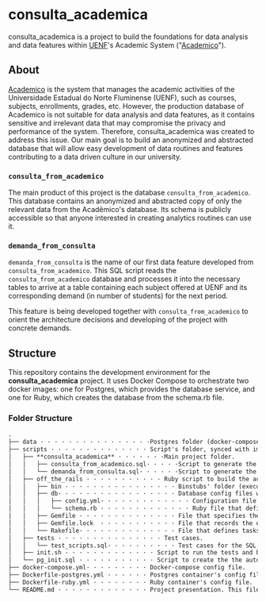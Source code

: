 # consulta_academica

consulta_academica is a project to build the foundations for data analysis and data features within [UENF][uenf_url]'s Academic System ("[Academico][academico_url]").

## About

[Academico][academico_url] is the system that manages the academic activities of the Universidade Estadual do Norte Fluminense (UENF), such as courses, subjects, enrollments, grades, etc. However, the production database of Academico is not suitable for data analysis and data features, as it contains sensitive and irrelevant data that may compromise the privacy and performance of the system. Therefore, consulta_academica was created to address this issue. Our main goal is to build an anonymized and abstracted database that will allow easy development of data routines and features contributing to a data driven culture in our university. 

### `consulta_from_academico`

The main product of this project is the database `consulta_from_academico`. This database contains an anonymized and abstracted copy of only the relevant data from the Acadêmico's database. Its schema is publicly accessible so that anyone interested in creating analytics routines can use it. 

### `demanda_from_consulta`

`demanda_from_consulta` is the name of our first data feature developed from `consulta_from_academico`. This SQL script reads the `consulta_from_academico` database and processes it into the necessary tables to arrive at a table containing each subject offered at UENF and its corresponding demand (in number of students) for the next period. 

This feature is being developed together with `consulta_from_academico` to orient the architecture decisions and developing of the project with concrete demands. 

## Structure 

This repository contains the development environment for the **consulta_academica** project. It uses Docker Compose to orchestrate two docker images: one for Postgres, which provides the database service, and one for Ruby, which creates the database from the schema.rb file.

### Folder Structure
```md
.
├── data · · · · · · · · · · · · · · · ·Postgres folder (docker-compose volume).
├── scripts · · · · · · · · · · · · · · Script's folder, synced with images (docker-compose volume).
│   ├── **consulta_academica** · · · · · · ·Main project folder. 
│   │   ├── consulta_from_academico.sql· · · · ·Script to generate the `consulta` database.  
│   │   └── demanda_from_consulta.sql· · · · · ·Script to generate the `demanda` schema views.
│   ├── off_the_rails · · · · · · · · · · · Ruby script to build the academico_db database and tables from `schema.rb`.
│   │   ├── bin · · · · · · · · · · · · · · · · Binstubs' folder (executables around Ruby gems).
│   │   ├── db· · · · · · · · · · · · · · · · · Database config files within the Ruby script. 
│   │   │   ├── config.yml· · · · · · · · · · · · · Configuration file for database settings and options.
│   │   │   └── schema.rb · · · · · · · · · · · · · Ruby file that defines the structure of the Academico's db tables and columns.
│   │   ├── Gemfile · · · · · · · · · · · · · · File that specifies the gem dependencies for the project.
│   │   ├── Gemfile.lock  · · · · · · · · · · · File that records the exact versions of the gems installed for the project. 
│   │   └── Rakefile· · · · · · · · · · · · · · File that defines tasks to run with the rake command. 
│   ├── tests · · · · · · · · · · · · · · · Test cases. 
│   │   └── test_scripts.sql· · · · · · · · · · Test cases for the SQL scripts. 
│   ├── init.sh · · · · · · · · · · · · · Script to run the tests and build the databases. 
│   └── pg_init.sql · · · · · · · · · · · Script to create the the auto_academ role (used by the Ruby script)
├── docker-compose.yml· · · · · · · · · Docker-compose config file. 
├── Dockerfile-postgres.yml · · · · · · Postgres container's config file. 
├── Dockerfile-ruby.yml · · · · · · · · Ruby container's config file.
└── README.md · · · · · · · · · · · · · Project presentation. This file!  
```

[uenf_url]: https://uenf.br/
[academico_url]: https://academico.uenf.br/
